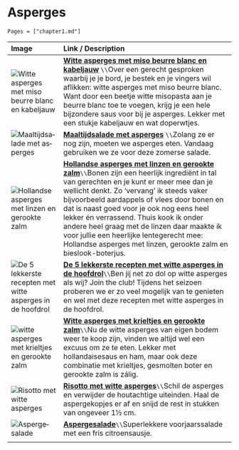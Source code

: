 # Asperges

```@contents
Pages = ["chapter1.md"]
```

| Image| Link / Description |
| :--- | :--- |
| ![Witte asperges met miso beurre blanc en kabeljauw](https://img.culy.nl/images/lV_zABZnoeBKP8rbhD-TCb0of24=/860x303/smart/filters:format(jpeg):quality(80)/https%3A%2F%2Fwww.culy.nl%2Fwp-content%2Fuploads%2F2020%2F05%2F4_miso-beurre-blanc-asperges.jpg) | **[Witte asperges met miso beurre blanc en kabeljauw](https://www.culy.nl/recepten/miso-beurre-blanc-asperges/)** ``\\``Over een gerecht gesproken waarbij je je bord, je bestek en je vingers wil aflikken: witte asperges met miso beurre blanc. Want door een beetje witte misopasta aan je beurre blanc toe te voegen, krijg je een hele bijzondere saus voor bij je asperges. Lekker met een stukje kabeljauw en wat doperwtjes. |
| ![Maal­tijd­sa­la­de met as­per­ges](https://static.ah.nl/static/recepten/img_090957_445x297_JPG.jpg) | **[Maal­tijd­sa­la­de met as­per­ges](https://www.ah.nl/allerhande/recept/R-R1188680/maaltijdsalade-met-asperges)** ``\\``Zolang ze er nog zijn, moeten we asperges eten. Vandaag gebruiken we ze voor deze zomerse salade. |
| ![Hollandse asperges met linzen en gerookte zalm](https://www.francescakookt.nl/wp-content/uploads/2018/04/hollandse-asperges-met-linzen-en-gerookte-zalm-1.jpg) | **[Hollandse asperges met linzen en gerookte zalm](https://www.francescakookt.nl/hollandse-asperges-linzen-en-gerookte-zalm/)**``\\``Bonen zijn een heerlijk ingrediënt in tal van gerechten en je kunt er meer mee dan je wellicht denkt. Zo ‘vervang’ ik steeds vaker bijvoorbeeld aardappels of vlees door bonen en dat is naast goed voor je ook nog eens heel lekker én verrassend. Thuis kook ik onder andere heel graag met de linzen daar maakte ik voor jullie een heerlijke lentegerecht mee: Hollandse asperges met linzen, gerookte zalm en bieslook-boterjus. |
| ![De 5 lekkerste recepten met witte asperges in de hoofdrol](https://www.culy.nl/wp-content/uploads/2015/06/Geroosterde-varkensbuik-met-witte-asperges-erwten-en-snijbiet-638x425.jpg) | **[De 5 lekkerste recepten met witte asperges in de hoofdrol](https://www.culy.nl/inspiratie/de-5-lekkerste-recepten-met-witte-asperges-in-de-hoofdrol/)**``\\``Ben jij net zo dol op witte asperges als wij? Join the club! Tijdens het seizoen proberen we er zo veel mogelijk van te genieten en wel met deze recepten met witte asperges in de hoofdrol. |
| ![witte asperges met krieltjes en gerookte zalm](https://img.culy.nl/images/-FN8Lg6LBebmqlrK9hEJlSaA32E=/768x271/smart/filters:format(jpeg):quality(80)/https%3A%2F%2Fwww.culy.nl%2Fwp-content%2Fuploads%2F2015%2F05%2Funnamed-1.jpg) | **[Witte asperges met krieltjes en gerookte zalm](https://www.culy.nl/recepten/culy-homemade-witte-asperges-met-krieltjes-en-gerookte-zalm/)**``\\``Nu de witte asperges van eigen bodem weer te koop zijn, vinden we altijd wel een excuus om ze te eten. Lekker met hollandaisesaus en ham, maar ook deze combinatie met krieltjes, gesmolten boter en gerookte zalm is zálig.  |
| ![Risotto met witte asperges](https://www.okokorecepten.nl/i/recepten/kookboeken/2014/recepten-venetie/risotto-witte-asperges-500.jpg) | **[Risotto met witte asperges](https://www.okokorecepten.nl/recept/rijst/risotto/risotto-witte-asperges)**``\\``Schil de asperges en verwijder de houtachtige uiteinden. Haal de aspergekopjes er af en snijd de rest in stukken van ongeveer 1½ cm. |
| ![As­per­ge­sa­la­de](https://static.ah.nl/static/recepten/img_005835_445x297_JPG.jpg) | **[As­per­ge­sa­la­de](https://www.ah.nl/allerhande/recept/R-R545358/aspergesalade)**``\\``Superlekkere voorjaarssalade met een fris citroensausje. |
||